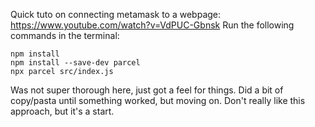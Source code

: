Quick tuto on connecting metamask to a webpage: https://www.youtube.com/watch?v=VdPUC-Gbnsk
Run the following commands in the terminal:
```
npm install
npm install --save-dev parcel
npx parcel src/index.js
```

Was not super thorough here, just got a feel for things.
Did a bit of copy/pasta until something worked, but moving on.
Don't really like this approach, but it's a start.
